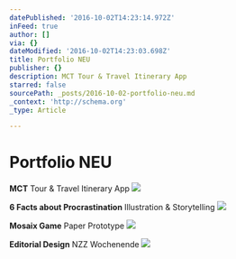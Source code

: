 ```yaml
---
datePublished: '2016-10-02T14:23:14.972Z'
inFeed: true
author: []
via: {}
dateModified: '2016-10-02T14:23:03.698Z'
title: Portfolio NEU
publisher: {}
description: MCT Tour & Travel Itinerary App
starred: false
sourcePath: _posts/2016-10-02-portfolio-neu.md
_context: 'http://schema.org'
_type: Article

---
```

# Portfolio NEU

**MCT** Tour & Travel Itinerary App
![](https://the-grid-user-content.s3-us-west-2.amazonaws.com/2c9213ff-8249-49bf-8f43-e8f296e6b3ac.gif)

**6 Facts about Procrastination** Illustration & Storytelling
![](https://the-grid-user-content.s3-us-west-2.amazonaws.com/1ef1608e-8636-4354-a0bd-c2fd37bb1e3a.gif)

**Mosaix Game** Paper Prototype
![](https://the-grid-user-content.s3-us-west-2.amazonaws.com/06ad125d-6da5-49ea-8fbb-42be0ac66fb0.gif)

**Editorial Design** NZZ Wochenende
![](https://the-grid-user-content.s3-us-west-2.amazonaws.com/68f54da1-c9d4-4d09-b34f-0e0737d9e4a4.gif)